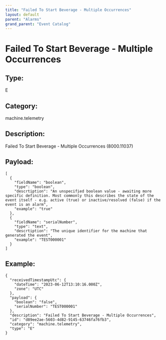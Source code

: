 ```yaml
---
title: "Failed To Start Beverage - Multiple Occurrences"
layout: default
parent: "Alarms"
grand_parent: "Event Catalog"
---
```


# Failed To Start Beverage - Multiple Occurrences

## Type:

E

## Category:

machine.telemetry

## Description: 

Failed To Start Beverage - Multiple Occurrences (8000.11037)

## Payload:

```
[
  {
    "fieldName": "boolean",
    "type": "boolean",
    "descrtiption": "An unspecified boolean value - awaiting more specific definition. Most commonly this describes the state of the event itself - e.g. active (true) or inactive/resolved (false) if the event is an alarm",
    "example": "true"
  },
  {
    "fieldName": "serialNumber",
    "type": "text",
    "descrtiption": "The unique identifier for the machine that generated the event",
    "example": "TEST000001"
  }
]
```

## Example:

```
{
  "receivedTimestampUtc": {
    "dateTime": "2023-06-12T13:10:16.000Z",
    "zone": "UTC"
  },
  "payload": {
    "boolean": "false",
    "serialNumber": "TEST000001"
  },
  "description": "Failed To Start Beverage - Multiple Occurrences",
  "id": "d89ee2ae-5603-4d82-9145-63746fa76fb3",
  "category": "machine.telemetry",
  "type": "E"
}
```
